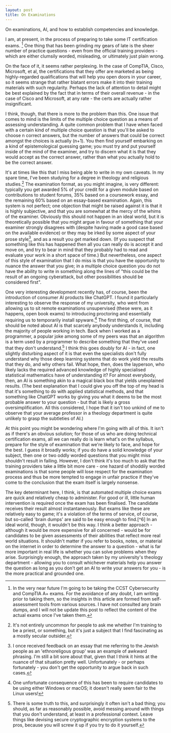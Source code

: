 ```yaml
---
layout: post
title: On Examinations
---
```


<div class="message">
    On examinations, AI, and how to establish competencies and knowledge.
</div>

I am, at present, in the process of preparing to take some IT certification exams. [^1] One thing that has been grinding my gears of late is the sheer number of practice questions - even from the official training providers - which are either clumsily worded, misleading, or ultimately just plain wrong. 

On the face of it, it seems rather perplexing. In the case of CompTIA, Cisco, Microsoft, et al, the certifications that they offer are marketed as being highly-regarded qualifications that will help you open doors in your career, so it seems strange that rather blatant errors make it into their training materials with such regularity. Perhaps the lack of attention to detail might be best explained by the fact that in terms of their overall revenue - in the case of Cisco and Microsoft, at any rate - the certs are actually rather insignificant.

I think, though, that there is more to the problem than this. One issue that comes to mind is the limits of the multiple choice question as a means of assessing understanding. A quite common problem that I have when faced with a certain kind of multiple choice question is that you'll be asked to choose n correct answers, but the number of answers that could be correct amongst the choices is actually (n+1). You then find yourself embarking on a kind of epistemological guessing game; you must try and put yourself inside of the mind of the examiner, and try to discern what it is that they would accept as the correct answer, rather than what you actually hold to be the correct answer.

It's at times like this that I miss being able to write in my own caveats. In my spare time, I've been studying for a degree in theology and religious studies.[^2] The examination format, as you might imagine, is very different: typically you get awarded 5% of your credit for a given module based on contributions to student forums, 35% based on a coursework essay, and the remaining 60% based on an essay-based examination. Again, this system is not perfect; one objection that might be raised against it is that it is highly subjective, and that you are somewhat at the mercy of the whims of the examiner. Obviously this should not happen in an ideal world, but it is theoretically possible that you might argue in favour of something that your examiner strongly disagrees with (despite having made a good case based on the available evidence) or they may be irked by some aspect of your prose style[^3], and as a result you get marked down. (If you suspect that something like this has happened then all you can really do is accept it and move on, and try to bear in mind that they probably had to read and evaluate your work in a short space of time.) But nevertheless, one aspect of this style of examination that I do miss is that you have the opportunity to nuance the answer that you give; in a multiple choice question you do not have the ability to write in something along the lines of "this could be the result of an ongoing cyberattack, but other possibilities should be considered first".

One very interesting development recently has, of course, been the introduction of consumer AI products like ChatGPT. I found it particularly interesting to observe the response of my university, who went from allowing us to sit remote examinations unsupervised (these were, as it happens, open book exams) to introducing proctoring and essentially requiring us to temporarily install spyware.[^4] The first thing, of course, that should be noted about AI is that scarcely anybody understands it, including the majority of people working in tech. Back when I worked as a programmer, a popular joke among some of my peers was that an algorithm is a term used by a programmer to describe something that they've used that they don't understand.[^5] I think this goes doubly for AI - in fact, one slightly disturbing aspect of it is that even the specialists don't fully understand why those deep learning systems that do work yield the results that they do, and why others fail. What hope, then, does the layperson, who likely lacks the required advanced knowledge of highly specialised statistical mathematics have of understanding it? For almost everybody, then, an AI is something akin to a magical black box that yields unexplained results. (The best explanation that I could give you off the top of my head is that it's something to do with applied statistical methods, and that something like ChatGPT works by giving you what it deems to be the most probable answer to your question - but that is likely a gross oversimplification. All this considered, I hope that it isn't too unkind of me to observe that your average professor in a theology department is quite unlikely to grasp the subtleties of AI.)

At this point you might be wondering where I'm going with all of this. It isn't as if there's an obvious solution; for those of us who are doing technical certification exams, all we can really do is learn what's on the syllabus, prepare for the style of examination that we're likely to face, and hope for the best. I guess it broadly works; if you do have a solid knowledge of your subject, then one or two oddly worded questions that you might miss shouldn't result in failing. However, I don't think it's too much to ask that the training providers take a little bit more care - one hazard of shoddily worded examinations is that some people will lose respect for the examination process and thus be more tempted to engage in unfair practice if they've come to the conclusion that the exam itself is largely nonsense.

The key determinant here, I think, is that automated multiple choice exams are quick and relatively cheap to administer. For good or ill, little human intervention is required once the exam has been finalised. The candidate receives their result almost instantaneously. But exams like these are relatively easy to game; it's a violation of the terms of service, of course, but so-called 'brain dumps' are said to be easy enough to find.[^6] In an ideal world, though, it wouldn't be this way. I think a better approach - although it would be more expensive for all concerned - would be for candidates to be given assessments of their abilities that reflect more real world situations. It shouldn't matter if you refer to books, notes, or material on the internet in order to determine the answer to a question - what is far more important in real life is whether you can solve problems when they arise. Surprisingly enough, the approach taken by my university's theology department - allowing you to consult whichever materials help you answer the question as long as you don't get an AI to write your answers for you - is the more practical and grounded one.



[^1]: In the very near future I'm going to be taking the CCST Cybersecurity and CompTIA A+ exams. For the avoidance of any doubt, I am writing prior to taking them, so the insights in this article are formed from self-assessment tools from various sources. I have not consulted any brain dumps, and I will not be update this post to reflect the content of the actual exams once I've taken them.
[^2]: It's not entirely uncommon for people to ask me whether I'm training to be a priest, or something, but it's just a subject that I find fascinating as a mostly secular outsider.
[^3]: I once received feedback on an essay that me referring to the Jewish people as an 'ethnoreligous group' was an example of awkward phrasing. I'm still a bit sore about that, given that I think it hints at the nuance of that situation pretty well. Unfortunately - or perhaps fortunately - you don't get the opportunity to argue back in such cases.
[^4]: One unfortunate consequence of this has been to require candidates to be using either Windows or macOS; it doesn't really seem fair to the Linux users!
[^5]: There is some truth to this, and surprisingly it often isn't a bad thing; you should, as far as reasonably possible, avoid messing around with things that you don't understand, at least in a professional context. Leave things like devising secure cryptographic encryption systems to the pros, because you will screw it up if you try to do it yourself.